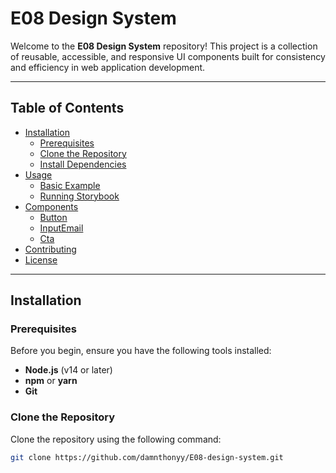 # E08 Design System

Welcome to the **E08 Design System** repository! This project is a collection of reusable, accessible, and responsive UI components built for consistency and efficiency in web application development.

---

## Table of Contents

- [Installation](#installation)
  - [Prerequisites](#prerequisites)
  - [Clone the Repository](#clone-the-repository)
  - [Install Dependencies](#install-dependencies)
- [Usage](#usage)
  - [Basic Example](#basic-example)
  - [Running Storybook](#running-storybook)
- [Components](#components)
  - [Button](#button)
  - [InputEmail](#inputemail)
  - [Cta](#cta)
- [Contributing](#contributing)
- [License](#license)

---

## Installation

### Prerequisites

Before you begin, ensure you have the following tools installed:

- **Node.js** (v14 or later)
- **npm** or **yarn**
- **Git**

### Clone the Repository

Clone the repository using the following command:

```bash
git clone https://github.com/damnthonyy/E08-design-system.git


